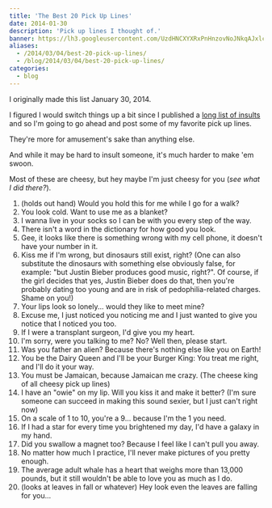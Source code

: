 ```yaml
---
title: 'The Best 20 Pick Up Lines'
date: 2014-01-30
description: 'Pick up lines I thought of.'
banner: https://lh3.googleusercontent.com/UzdHNCXYXRxPnHnzovNoJNkqAJxlc9ruqPw_Ugd32OMFH68Pd0eJNuDCZqT7o06ScCA5Xd9z3pTsgji2OLb4PFjI8qqVSActhVIfYZKsUss_djTNb-N86r93u3wSnS2FkWzmcuq9A0mYho6unWWTR4tcrMI1ssBp2VtGafkw_Ct2qNrLmmNQzx5seQNA2gNNRZuU-0GpcYos4LZRG0rqeME4CEhYGxAONgh0SK4MfkAJw214NbWwMOuGSklJtVC7DXyXnhnFEfFuUVKLqCfYOcwJIrOe9mFxJHBI8FIcfbXYkt--_ffRQHTkzWCzL-KlBJhFSOtkYtqu-8U_ZDzW52utT2or4YchMVkXgNplFlIFvO7ysr6QXehtNDhrK-GNugBxMhebv8cZaGPVrPAwpSfFMVuq2n4vTSOHrtwNaBT2qH3X6CAWUvP_HP7euYcJao1GzSCpST68hxsThA-mYg3W7IYMgMtBOgKyr4AHNTqh4J2OTdmVe2tl32agZi9-yhxKdcKpLb2Z9_NHsEYo6bJl90RwJIQLigjNZc18YS8nkyXSQLLcm3rhHBHe64fElgtOFjuhWs7eSAcBiciubYnqhoHa6kpfBEciJVEi5l47jv6UUy0p9y5Pk2W1ULnh=w1140-h500-no
aliases:
  - /2014/03/04/best-20-pick-up-lines/
  - /blog/2014/03/04/best-20-pick-up-lines/
categories:
  - blog
---
```


I originally made this list January 30, 2014.

I figured I would switch things up a bit since I published a [long list of insults](/2014/03/04/the-best-50-insults-i-found-online/) and so I'm going to go ahead and post some of my favorite pick up lines.

They're more for amusement's sake than anything else.

And while it may be hard to insult someone, it's much harder to make 'em swoon.

Most of these are cheesy, but hey maybe I'm just cheesy for you (_see what I did there?_).

1.  (holds out hand) Would you hold this for me while I go for a walk?
2.  You look cold. Want to use me as a blanket?
3.  I wanna live in your socks so I can be with you every step of the way.
4.  There isn't a word in the dictionary for how good you look.
5.  Gee, it looks like there is something wrong with my cell phone, it doesn't have your number in it.
6.  Kiss me if I'm wrong, but dinosaurs still exist, right? (One can also substitute the dinosaurs with something else obviously false, for example: "but Justin Bieber produces good music, right?". Of course, if the girl decides that yes, Justin Bieber does do that, then you're probably dating too young and are in risk of pedophilia-related charges. Shame on you!)
7.  Your lips look so lonely... would they like to meet mine?
8.  Excuse me, I just noticed you noticing me and I just wanted to give you notice that I noticed you too.
9.  If I were a transplant surgeon, I'd give you my heart.
10. I'm sorry, were you talking to me? No? Well then, please start.
11. Was you father an alien? Because there's nothing else like you on Earth!
12. You be the Dairy Queen and I'll be your Burger King: You treat me right, and I'll do it your way.
13. You must be Jamaican, because Jamaican me crazy. (The cheese king of all cheesy pick up lines)
14. I have an "owie" on my lip. Will you kiss it and make it better? (I'm sure someone can succeed in making this sound sexier, but I just can't right now)
15. On a scale of 1 to 10, you're a 9... because I'm the 1 you need.
16. If I had a star for every time you brightened my day, I'd have a galaxy in my hand.
17. Did you swallow a magnet too? Because I feel like I can't pull you away.
18. No matter how much I practice, I'll never make pictures of you pretty enough.
19. The average adult whale has a heart that weighs more than 13,000 pounds, but it still wouldn't be able to love you as much as I do.
20. (looks at leaves in fall or whatever) Hey look even the leaves are falling for you...
